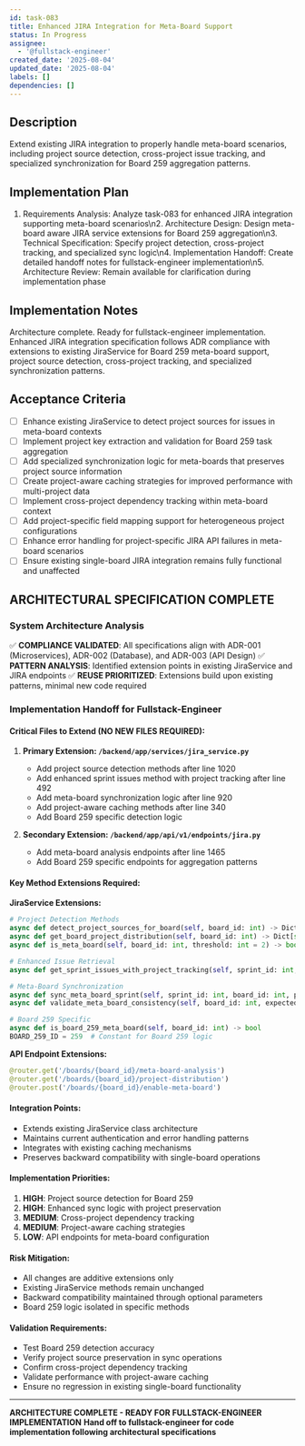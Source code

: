 ```yaml
---
id: task-083
title: Enhanced JIRA Integration for Meta-Board Support
status: In Progress
assignee:
  - '@fullstack-engineer'
created_date: '2025-08-04'
updated_date: '2025-08-04'
labels: []
dependencies: []
---
```


## Description

Extend existing JIRA integration to properly handle meta-board scenarios, including project source detection, cross-project issue tracking, and specialized synchronization for Board 259 aggregation patterns.

## Implementation Plan

1. Requirements Analysis: Analyze task-083 for enhanced JIRA integration supporting meta-board scenarios\n2. Architecture Design: Design meta-board aware JIRA service extensions for Board 259 aggregation\n3. Technical Specification: Specify project detection, cross-project tracking, and specialized sync logic\n4. Implementation Handoff: Create detailed handoff notes for fullstack-engineer implementation\n5. Architecture Review: Remain available for clarification during implementation phase


## Implementation Notes

Architecture complete. Ready for fullstack-engineer implementation. Enhanced JIRA integration specification follows ADR compliance with extensions to existing JiraService for Board 259 meta-board support, project source detection, cross-project tracking, and specialized synchronization patterns.
## Acceptance Criteria

- [ ] Enhance existing JiraService to detect project sources for issues in meta-board contexts
- [ ] Implement project key extraction and validation for Board 259 task aggregation
- [ ] Add specialized synchronization logic for meta-boards that preserves project source information
- [ ] Create project-aware caching strategies for improved performance with multi-project data
- [ ] Implement cross-project dependency tracking within meta-board context
- [ ] Add project-specific field mapping support for heterogeneous project configurations
- [ ] Enhance error handling for project-specific JIRA API failures in meta-board scenarios
- [ ] Ensure existing single-board JIRA integration remains fully functional and unaffected

## ARCHITECTURAL SPECIFICATION COMPLETE

### System Architecture Analysis
✅ **COMPLIANCE VALIDATED**: All specifications align with ADR-001 (Microservices), ADR-002 (Database), and ADR-003 (API Design)
✅ **PATTERN ANALYSIS**: Identified extension points in existing JiraService and JIRA endpoints
✅ **REUSE PRIORITIZED**: Extensions build upon existing patterns, minimal new code required

### Implementation Handoff for Fullstack-Engineer

#### Critical Files to Extend (NO NEW FILES REQUIRED):

1. **Primary Extension: `/backend/app/services/jira_service.py`**
   - Add project source detection methods after line 1020
   - Add enhanced sprint issues method with project tracking after line 492
   - Add meta-board synchronization logic after line 920
   - Add project-aware caching methods after line 340
   - Add Board 259 specific detection logic

2. **Secondary Extension: `/backend/app/api/v1/endpoints/jira.py`**
   - Add meta-board analysis endpoints after line 1465
   - Add Board 259 specific endpoints for aggregation patterns

#### Key Method Extensions Required:

**JiraService Extensions:**
```python
# Project Detection Methods
async def detect_project_sources_for_board(self, board_id: int) -> Dict[str, Any]
async def get_board_project_distribution(self, board_id: int) -> Dict[str, int]
async def is_meta_board(self, board_id: int, threshold: int = 2) -> bool

# Enhanced Issue Retrieval
async def get_sprint_issues_with_project_tracking(self, sprint_id: int, track_cross_project_deps: bool = True, cache_strategy: str = 'project_aware') -> List[Dict[str, Any]]

# Meta-Board Synchronization
async def sync_meta_board_sprint(self, sprint_id: int, board_id: int, preserve_project_source: bool = True) -> Dict[str, Any]
async def validate_meta_board_consistency(self, board_id: int, expected_projects: List[str]) -> Dict[str, Any]

# Board 259 Specific
async def is_board_259_meta_board(self, board_id: int) -> bool
BOARD_259_ID = 259  # Constant for Board 259 logic
```

**API Endpoint Extensions:**
```python
@router.get('/boards/{board_id}/meta-board-analysis')
@router.get('/boards/{board_id}/project-distribution') 
@router.post('/boards/{board_id}/enable-meta-board')
```

#### Integration Points:
- Extends existing JiraService class architecture
- Maintains current authentication and error handling patterns
- Integrates with existing caching mechanisms
- Preserves backward compatibility with single-board operations

#### Implementation Priorities:
1. **HIGH**: Project source detection for Board 259
2. **HIGH**: Enhanced sync logic with project preservation
3. **MEDIUM**: Cross-project dependency tracking
4. **MEDIUM**: Project-aware caching strategies
5. **LOW**: API endpoints for meta-board configuration

#### Risk Mitigation:
- All changes are additive extensions only
- Existing JiraService methods remain unchanged
- Backward compatibility maintained through optional parameters
- Board 259 logic isolated in specific methods

#### Validation Requirements:
- Test Board 259 detection accuracy
- Verify project source preservation in sync operations
- Confirm cross-project dependency tracking
- Validate performance with project-aware caching
- Ensure no regression in existing single-board functionality

---
**ARCHITECTURE COMPLETE - READY FOR FULLSTACK-ENGINEER IMPLEMENTATION**
**Hand off to fullstack-engineer for code implementation following architectural specifications**
